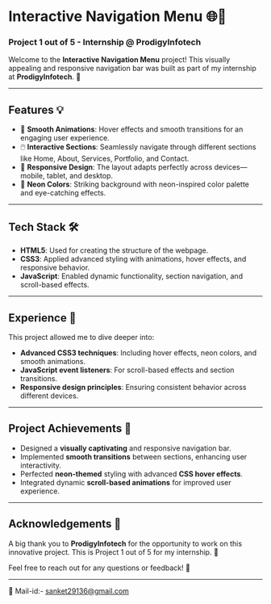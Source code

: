 # Interactive Navigation Menu 🌐🚀

### Project 1 out of 5 - Internship @ ProdigyInfotech

Welcome to the **Interactive Navigation Menu** project! This visually appealing and responsive navigation bar was built as part of my internship at **ProdigyInfotech**. 🎨

---

## Features 💡

- 🌟 **Smooth Animations**: Hover effects and smooth transitions for an engaging user experience.
- 🖱️ **Interactive Sections**: Seamlessly navigate through different sections like Home, About, Services, Portfolio, and Contact.
- 📱 **Responsive Design**: The layout adapts perfectly across devices—mobile, tablet, and desktop.
- 🎨 **Neon Colors**: Striking background with neon-inspired color palette and eye-catching effects.

---

## Tech Stack 🛠️

- **HTML5**: Used for creating the structure of the webpage.
- **CSS3**: Applied advanced styling with animations, hover effects, and responsive behavior.
- **JavaScript**: Enabled dynamic functionality, section navigation, and scroll-based effects.

---

## Experience 🌈

This project allowed me to dive deeper into:

- **Advanced CSS3 techniques**: Including hover effects, neon colors, and smooth animations.
- **JavaScript event listeners**: For scroll-based effects and section transitions.
- **Responsive design principles**: Ensuring consistent behavior across different devices.

---

## Project Achievements 🚀

- Designed a **visually captivating** and responsive navigation bar.
- Implemented **smooth transitions** between sections, enhancing user interactivity.
- Perfected **neon-themed** styling with advanced **CSS hover effects**.
- Integrated dynamic **scroll-based animations** for improved user experience.

---

## Acknowledgements 🙌

A big thank you to **ProdigyInfotech** for the opportunity to work on this innovative project. This is Project 1 out of 5 for my internship. 🚀

Feel free to reach out for any questions or feedback! 📧

---

📧 Mail-id:- sanket29136@gmail.com

